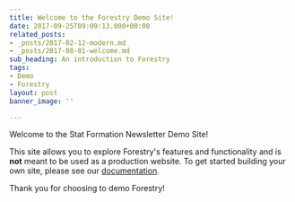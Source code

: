 ```yaml
---
title: Welcome to the Forestry Demo Site!
date: 2017-09-25T09:09:13.000+00:00
related_posts:
- _posts/2017-02-12-modern.md
- _posts/2017-08-01-welcome.md
sub_heading: An introduction to Forestry
tags:
- Demo
- Forestry
layout: post
banner_image: ''

---
```

Welcome to the Stat Formation Newsletter Demo Site!

This site allows you to explore Forestry's features and functionality and is **not** meant to be used as a production website. To get started building your own site, please see our [documentation](https://forestry.io/docs/).

Thank you for choosing to demo Forestry!